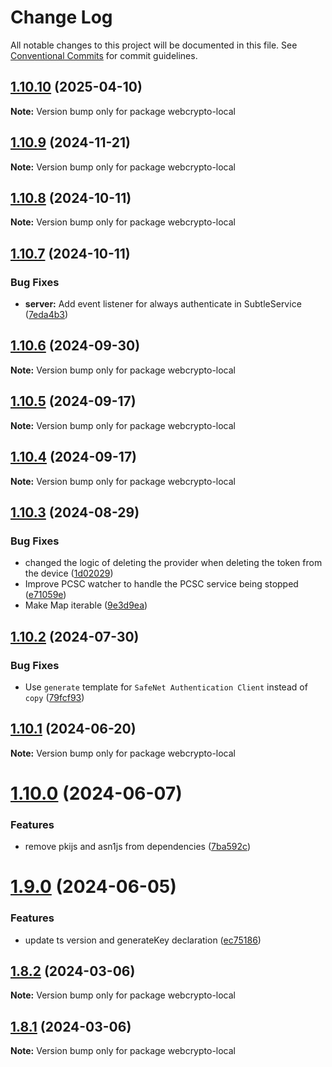 # Change Log

All notable changes to this project will be documented in this file.
See [Conventional Commits](https://conventionalcommits.org) for commit guidelines.

## [1.10.10](https://github.com/PeculiarVentures/webcrypto-local/compare/v1.10.9...v1.10.10) (2025-04-10)

**Note:** Version bump only for package webcrypto-local





## [1.10.9](https://github.com/PeculiarVentures/webcrypto-local/compare/v1.10.8...v1.10.9) (2024-11-21)

**Note:** Version bump only for package webcrypto-local





## [1.10.8](https://github.com/PeculiarVentures/webcrypto-local/compare/v1.10.7...v1.10.8) (2024-10-11)

**Note:** Version bump only for package webcrypto-local





## [1.10.7](https://github.com/PeculiarVentures/webcrypto-local/compare/v1.10.6...v1.10.7) (2024-10-11)


### Bug Fixes

* **server:** Add event listener for always authenticate in SubtleService ([7eda4b3](https://github.com/PeculiarVentures/webcrypto-local/commit/7eda4b35ffb85b8e7c63bd6d992e0999ce8ac5f0))





## [1.10.6](https://github.com/PeculiarVentures/webcrypto-local/compare/v1.10.5...v1.10.6) (2024-09-30)

**Note:** Version bump only for package webcrypto-local





## [1.10.5](https://github.com/PeculiarVentures/webcrypto-local/compare/v1.10.4...v1.10.5) (2024-09-17)

**Note:** Version bump only for package webcrypto-local





## [1.10.4](https://github.com/PeculiarVentures/webcrypto-local/compare/v1.10.3...v1.10.4) (2024-09-17)

**Note:** Version bump only for package webcrypto-local





## [1.10.3](https://github.com/PeculiarVentures/webcrypto-local/compare/v1.10.2...v1.10.3) (2024-08-29)


### Bug Fixes

* changed the logic of deleting the provider when deleting the token from the device ([1d02029](https://github.com/PeculiarVentures/webcrypto-local/commit/1d020293477a25a4892e07e284d0d2f61c2af2ba))
* Improve PCSC watcher to handle the PCSC service being stopped ([e71059e](https://github.com/PeculiarVentures/webcrypto-local/commit/e71059ef4290aaa39a38195fdae2113f0e904dcf))
* Make Map iterable ([9e3d9ea](https://github.com/PeculiarVentures/webcrypto-local/commit/9e3d9ea8d86c4cf42959dca278844d06e2370c18))





## [1.10.2](https://github.com/PeculiarVentures/webcrypto-local/compare/v1.10.1...v1.10.2) (2024-07-30)


### Bug Fixes

* Use `generate` template for `SafeNet Authentication Client` instead of `copy` ([79fcf93](https://github.com/PeculiarVentures/webcrypto-local/commit/79fcf931e9cab64967da7f8a0dcb637b09c74517))





## [1.10.1](https://github.com/PeculiarVentures/webcrypto-local/compare/v1.10.0...v1.10.1) (2024-06-20)

**Note:** Version bump only for package webcrypto-local





# [1.10.0](https://github.com/PeculiarVentures/webcrypto-local/compare/v1.9.0...v1.10.0) (2024-06-07)


### Features

* remove pkijs and asn1js from dependencies ([7ba592c](https://github.com/PeculiarVentures/webcrypto-local/commit/7ba592ccffda809e5e6c844f5d9dd53a6a21c92a))





# [1.9.0](https://github.com/PeculiarVentures/webcrypto-local/compare/v1.8.2...v1.9.0) (2024-06-05)


### Features

* update ts version and generateKey declaration ([ec75186](https://github.com/PeculiarVentures/webcrypto-local/commit/ec75186e244eee2b0e821b588b1d94e51449c428))





## [1.8.2](https://github.com/PeculiarVentures/webcrypto-local/compare/v1.8.1...v1.8.2) (2024-03-06)

**Note:** Version bump only for package webcrypto-local





## [1.8.1](https://github.com/PeculiarVentures/webcrypto-local/compare/v1.8.0...v1.8.1) (2024-03-06)

**Note:** Version bump only for package webcrypto-local
